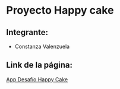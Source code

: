 # Proyecto Happy cake

## Integrante:
- Constanza Valenzuela

## Link de la página:
[App Desafío Happy Cake](https://constanzavalen.github.io/desafio_happy_cake/)